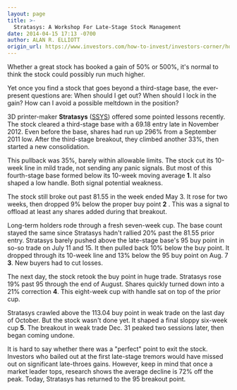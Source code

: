 ```yaml
---
layout: page
title: >-
  Stratasys: A Workshop For Late-Stage Stock Management
date: 2014-04-15 17:13 -0700
author: ALAN R. ELLIOTT
origin_url: https://www.investors.com/how-to-invest/investors-corner/how-to-handle-late-stage-breakouts
---
```





Whether a great stock has booked a gain of 50% or 500%, it's normal to think the stock could possibly run much higher.

  

Yet once you find a stock that goes beyond a third-stage base, the ever-present questions are: When should I get out? When should I lock in the gain? How can I avoid a possible meltdown in the position?

  

3D printer-maker **Stratasys** ([SSYS](https://research.investors.com/quote.aspx?symbol=SSYS)) offered some pointed lessons recently. The stock cleared a third-stage base with a 69.18 entry late in November 2012. Even before the base, shares had run up 296% from a September 2011 low. After the third-stage breakout, they climbed another 33%, then started a new consolidation.

  

This pullback was 35%, barely within allowable limits. The stock cut its 10-week line in mild trade, not sending any panic signals. But most of this fourth-stage base formed below its 10-week moving average **1**. It also shaped a low handle. Both signal potential weakness.

  

The stock still broke out past 81.55 in the week ended May 3. It rose for two weeks, then dropped 9% below the proper buy point **2** . This was a signal to offload at least any shares added during that breakout.

  

Long-term holders rode through a fresh seven-week cup. The base count stayed the same since Stratasys hadn't rallied 20% past the 81.55 prior entry. Stratasys barely pushed above the late-stage base's 95 buy point in so-so trade on July 11 and 15. It then pulled back 10% below the buy point. It dropped through its 10-week line and 13% below the 95 buy point on Aug. 7 **3**. New buyers had to cut losses.

  

The next day, the stock retook the buy point in huge trade. Stratasys rose 19% past 95 through the end of August. Shares quickly turned down into a 21% correction **4**. This eight-week cup with handle sat on top of the prior cup.

  

Stratasys crawled above the 113.04 buy point in weak trade on the last day of October. But the stock wasn't done yet. It shaped a final sloppy six-week cup **5**. The breakout in weak trade Dec. 31 peaked two sessions later, then began coming undone.

  

It is hard to say whether there was a "perfect" point to exit the stock. Investors who bailed out at the first late-stage tremors would have missed out on significant late-throes gains. However, keep in mind that once a market leader tops, research shows the average decline is 72% off the peak. Today, Stratasys has returned to the 95 breakout point.




